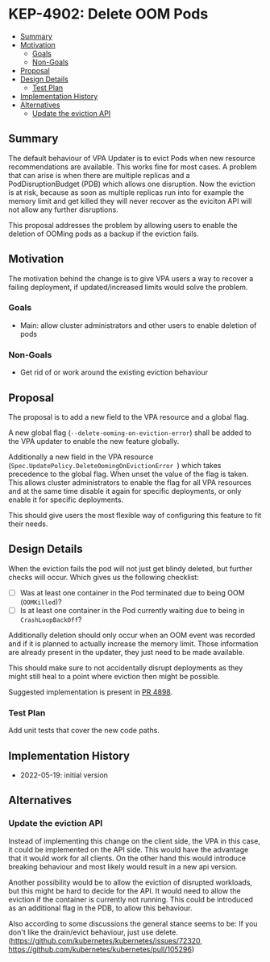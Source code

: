 # KEP-4902: Delete OOM Pods

<!-- toc -->
- [Summary](#summary)
- [Motivation](#motivation)
   - [Goals](#goals)
   - [Non-Goals](#non-goals)
- [Proposal](#proposal)
- [Design Details](#design-details)
   - [Test Plan](#test-plan)
- [Implementation History](#implementation-history)
- [Alternatives](#alternatives)
   - [Update the eviction API](#update-the-eviction-api)
<!-- /toc -->

## Summary

The default behaviour of VPA Updater is to evict Pods when new resource
recommendations are available. This works fine for most cases.
A problem that can arise is when there are multiple replicas and a
PodDisruptionBudget (PDB) which allows one disruption. Now the eviction is at
risk, because as soon as multiple replicas run into for example the memory
limit and get killed they will never recover as the eviciton API will not allow
any further disruptions.

This proposal addresses the problem by allowing users to enable the deletion of
OOMing pods as a backup if the eviction fails.

## Motivation

The motivation behind the change is to give VPA users a way to recover a
failing deployment, if updated/increased limits would solve the problem.

### Goals

- Main: allow cluster administrators and other users to enable deletion of pods

### Non-Goals

- Get rid of or work around the existing eviction behaviour

## Proposal

The proposal is to add a new field to the VPA resource and a global flag.

A new global flag (`--delete-ooming-on-eviction-error`) shall be added to the
VPA updater to enable the new feature globally.

Additionally a new field in the VPA resource
(`Spec.UpdatePolicy.DeleteOomingOnEvictionError `) which takes precedence to
the global flag. When unset the value of the flag is taken. This allows cluster
administrators to enable the flag for all VPA resources and at the same time
disable it again for specific deployments, or only enable it for specific
deployments.

This should give users the most flexible way of configuring this feature to
fit their needs.

## Design Details

When the eviction fails the pod will not just get blindy deleted, but further
checks will occur. Which gives us the following checklist:
- [ ] Was at least one container in the Pod terminated due to being OOM
      (`OOMKilled`)?
- [ ] Is at least one container in the Pod currently waiting due to being in
      `CrashLoopBackOff`?

Additionally deletion should only occur when an OOM event was recorded and if
it is planned to actually increase the memory limit. Those information are
already present in the updater, they just need to be made available.

This should make sure to not accidentally disrupt deployments as they might
still heal to a point where eviction then might be possible.

Suggested implementation is present in [PR
4898](https://github.com/kubernetes/autoscaler/pull/4898).

### Test Plan

Add unit tests that cover the new code paths.


## Implementation History

- 2022-05-19: initial version

## Alternatives

### Update the eviction API

Instead of implementing this change on the client side, the VPA in this case,
it could be implemented on the API side. This would have the advantage that it
would work for all clients. On the other hand this would introduce breaking
behaviour and most likely would result in a new api version.

Another possibility would be to allow the eviction of disrupted workloads, but
this might be hard to decide for the API.
It would need to allow the eviction if the container is currently not running.
This could be introduced as an additional flag in the PDB, to allow this
behaviour.

Also according to some discussions the general stance seems to be:
If you don't like the drain/evict behaviour, just use delete.
(https://github.com/kubernetes/kubernetes/issues/72320,
https://github.com/kubernetes/kubernetes/pull/105296)
